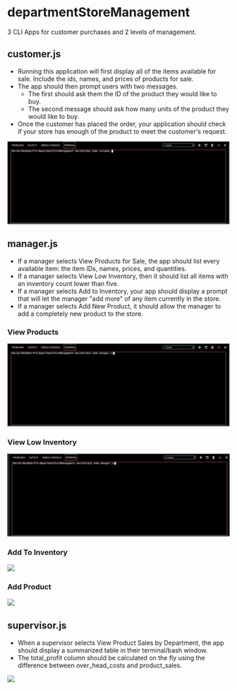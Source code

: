 # departmentStoreManagement
3 CLI Apps for customer purchases and 2 levels of management.

## customer.js

* Running this application will first display all of the items available for sale. Include the ids, names, and prices of products for sale.
* The app should then prompt users with two messages.
    * The first should ask them the ID of the product they would like to buy.
    * The second message should ask how many units of the product they would like to buy.
* Once the customer has placed the order, your application should check if your store has enough of the product to meet the customer's request.

![](customer.gif)

## manager.js

* If a manager selects View Products for Sale, the app should list every available item: the item IDs, names, prices, and quantities.
* If a manager selects View Low Inventory, then it should list all items with an inventory count lower than five.
* If a manager selects Add to Inventory, your app should display a prompt that will let the manager "add more" of any item currently in the store.
* If a manager selects Add New Product, it should allow the manager to add a completely new product to the store.

### View Products
![](viewProducts.gif)

### View Low Inventory
![](lowInventory2.gif)

### Add To Inventory
![](addInventory2.gif)

### Add Product
![](addProduct2.gif)

## supervisor.js

* When a supervisor selects View Product Sales by Department, the app should display a summarized table in their terminal/bash window.
* The total_profit column should be calculated on the fly using the difference between over_head_costs and product_sales.

![](supervisor.gif)